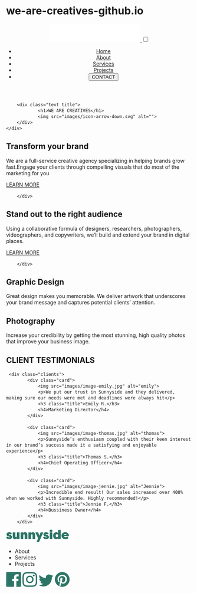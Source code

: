 # we-are-creatives-github.io

<!DOCTYPE html>
<html>
<head>
    <meta charset='utf-8'>
    <meta http-equiv='X-UA-Compatible' content='IE=edge'>
    <title>EXAMEN SEGUNDO PARCIAL</title>
    <meta name='viewport' content='width=device-width, initial-scale=1'>
    <link rel='stylesheet' type='text/css' media='screen' href='css/examen-segundo-parcial-style.css'>
    <script src='main.js'></script>
    <link rel="stylesheet" href="css/navbar.css">
</head>
<body>
    <div class="hero ">
        <header class="header">
            <!-- Logo -->
            <a href="#" class="logo">
                <img src="images/logo-examen.svg" alt="Logo">
            </a>
            <!-- Hamburger icon -->
            <input class="side-menu" type="checkbox" id="side-menu"/>
            <label class="hamb" for="side-menu"><span class="hamb-line"></span></label>
            <!-- Menu -->
            <nav class="nav">
                <ul class="menu">
                    <li><a href="#">Home</a></li>
                    <li><a href="#">About</a> </li>
                    <li><a href="#">Services</a></li>
                    <li><a href="#">Projects</a></li>
                    <li class="contact"><button class="contact-btn title">CONTACT</button></li>
                </ul>
            </nav>
        </header>

        <div class="text title">
                <h1>WE ARE CREATIVES</h1>
                <img src="images/icon-arrow-down.svg" alt="">
        </div>
    </div>
   
   <section class="transform-your-brand">
        <div class="first-image"></div>
        <div class="first-text section-texts">
            <h2 class="title blue sub-title">Transform your brand</h2>
            <p> We are a full-service creative agency specializing in helping 
                brands grow fast.Engage your clients through compelling visuals that do most of 
                the marketing for you</p>
            <div class="under-line">
                <a href="#" class="title blue underline">LEARN MORE</a>
            </div>
           
        </div>
   </section>
   
   <section class="section two">
        <div class="second-image"></div>
        <div class="second-text section-texts">
            <h2 class="title blue sub-title">Stand out to the right audience</h2>
            <p>Using a collaborative formula of designers, researchers, photographers, videographers, and copywriters, we’ll build and extend your brand in digital places.</p>
            <div class="under-line">
                <a href="#" class="title blue underline-red">LEARN MORE</a>
            </div>
           

        </div>
   </section>
   
   <section class="section-three">
        <div class="graphic-design">
            <h2 class="title">Graphic Design</h2>
            <p>Great design makes you memorable. We deliver artwork that underscores your brand message and captures potential clients’ attention.</p>
        </div>
        <div class="photography">
            <h2 class="title">Photography</h2>
            <p>Increase your credibility by getting the most stunning, high quality photos that improve your business image.</p>
        </div>
   </section>
  
   <main class="main-section">
        <div class="client-testimonial">
        <h2 class="title testimonials">CLIENT TESTIMONIALS</h2>
     </div>

     <div class="clients">
            <div class="card">
                <img src="images/image-emily.jpg" alt="emily">
                <p>We put our trust in Sunnyside and they delivered, making sure our needs were met and deadlines were always hit</p>
                <h3 class="title">Emily R.</h3>
                <h4>Marketing Director</h4>
            </div>
            
            <div class="card">
                <img src="images/image-thomas.jpg" alt="thomas">
                <p>Sunnyside’s enthusiasm coupled with their keen interest in our brand’s success made it a satisfying and enjoyable experience</p>
                <h3 class="title">Thomas S.</h3>
                <h4>Chief Operating Officer</h4>
            </div>
            
            <div class="card">
                <img src="images/image-jennie.jpg" alt="Jennie">
                <p>Incredible end result! Our sales increased over 400% when we worked with Sunnyside. Highly recommended!</p>
                <h3 class="title">Jennie F.</h3>
                <h4>Bussiness Owner</h4>
            </div>
        </div>
   </main>
   
   <div class="section-four">
        <div class="images image-one"></div>
        <div class="images image-two"></div>
        <div class="images image-three"></div>
        <div class="images image-four"></div>
   </div>
  
   <footer>
        <div class="logo-footer">
            <img src="images/sunnyside.png" alt="logo">
        </div>
        <div class="footer-menu">
            <ul>
                <li>About</li>
                <li>Services</li>
                <li>Projects</li>
            </ul>
        </div>
        <div class="social-media">
            <img src="images/icon-facebook.svg" alt="icon">
            <img src="images/icon-instagram.svg" alt="icon">
            <img src="images/icon-twitter.svg" alt="icon">
            <img src="images/icon-pinterest.svg" alt="icon">
        </div>
   </footer>
</body>
</html>


